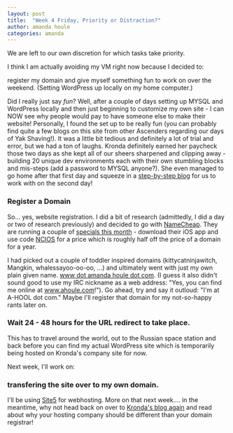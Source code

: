 ```yaml
---
layout: post
title:  "Week 4 Friday, Priority or Distraction?"
author: amanda houle
categories: amanda
---
```


We are left to our own discretion for which tasks take priority.

I think I am actually avoiding my VM right now because I decided to:

register my domain and give myself something fun to work on over the weekend. (Setting WordPress up locally on my home computer.)

Did I really just say *fun*?  Well, after a couple of days setting up MYSQL and WordPress locally and then just beginning to customize my own site - I can NOW see why people would pay to have someone else to make their website!
Personally, I found the set up to be really fun (you can probably find quite a few blogs on this site from other Ascenders regarding our days of Yak Shaving!).  It was a little bit tedious and definitely a lot of trial and error, but we had a ton of laughs.  Kronda definitely earned her paycheck those two days as she kept all of our sheers sharpened and clipping away - building 20 unique dev environments each with their own stumbling blocks and mis-steps (add a password to MYSQL anyone?).  She even managed to go home after that first day and squeeze in a [step-by-step blog](http://karveldigital.com/setting-wordpress-development-environment-mac-os/) for us to work with on the second day!

### Register a Domain

So... yes, website registration.  I did a bit of research (admittedly, I did a day or two of research previously) and decided to go with [NameCheap](https://www.namecheap.com).  They are running a couple of [specials this month](https://www.namecheap.com/promos/coupons.aspx) - download their iOS app and use code [NCIOS](https://www.namecheap.com/mobile.aspx) for a price which is roughly half off the price of a domain for a year.  

I had picked out a couple of toddler inspired domains (kittycatninjawitch, Mangkin, whalessayoo-oo-oo, ...) and ultimately went with just my own plain given name.  [www dot amanda houle dot com](http://www.amandahoule.com).  (I guess it also didn't sound good to use my IRC nickname as a web address:  "Yes, you can find me online at www.ahoule.com!").  Go ahead, try and say it outloud:  "I'm at A-HOOL dot com."  Maybe I'll register that domain for my not-so-happy rants later on.  

### Wait 24 - 48 hours for the URL redirect to take place.  

This has to travel around the world, out to the Russian space station and back before you can find my actual WordPress site which is temporarily being hosted on Kronda's company site for now.

Next week, I'll work on:

### transfering the site over to my own domain.  

I'll be using [Site5](http://www.site5.com) for webhosting.  More on that next week.... in the meantime, why not head back on over to [Kronda's blog again](http://karveldigital.com/business-owners-digital-assets/) and read about why your hosting company should be different than your domain registrar!
